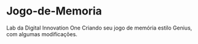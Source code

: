 # Jogo-de-Memoria
Lab da Digital Innovation One
Criando seu jogo de memória estilo Genius, com algumas modificações.
